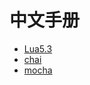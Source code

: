 # 中文手册

- [Lua5.3](http://jaywcjlove.github.io/handbook)
- [chai](http://jaywcjlove.github.io/handbook)
- [mocha](http://jaywcjlove.github.io/handbook)
